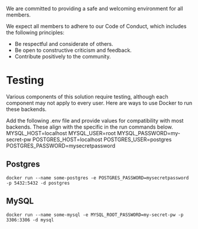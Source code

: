 We are committed to providing a safe and welcoming environment for all members.

We expect all members to adhere to our Code of Conduct, which includes the following principles:

- Be respectful and considerate of others.
- Be open to constructive criticism and feedback.
- Contribute positively to the community.

# Testing
Various components of this solution require testing, although each component may
not apply to every user. Here are ways to use Docker to run these backends.

Add the following .env file and provide values for compatibility with most backends. These
align with the specific in the run commands below.
MYSQL_HOST=localhost
MYSQL_USER=root
MYSQL_PASSWORD=my-secret-pw
POSTGRES_HOST=localhost
POSTGRES_USER=postgres
POSTGRES_PASSWORD=mysecretpassword

## Postgres
```
docker run --name some-postgres -e POSTGRES_PASSWORD=mysecretpassword -p 5432:5432 -d postgres
```

## MySQL
```
docker run --name some-mysql -e MYSQL_ROOT_PASSWORD=my-secret-pw -p 3306:3306 -d mysql
```
